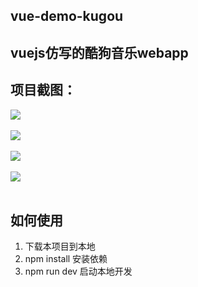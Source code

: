 vue-demo-kugou
----------------

vuejs仿写的酷狗音乐webapp
-----------------

项目截图：
----
![](https://kano-sns.guahao.cn/S2H180728859)<br><br>
![](https://kano-sns.guahao.cn/69V180729357)<br><br>
![](https://kano-sns.guahao.cn/UK3180729485)<br><br>
![](https://kano-sns.guahao.cn/LMi180729645)<br><br>

如何使用
----

 1. 下载本项目到本地
 2. npm install 安装依赖
 3. npm run dev 启动本地开发
